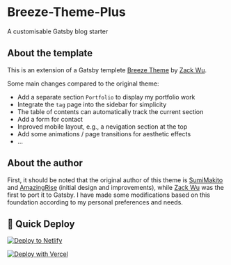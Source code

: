 # Breeze-Theme-Plus

A customisable Gatsby blog starter

## About the template

This is an extension of a Gatsby templete [Breeze Theme](https://github.com/izackwu/gatsby-starter-breeze) by [Zack Wu](https://github.com/izackwu).

Some main changes compared to the original theme:

- Add a separate section `Portfolio` to display my portfolio work
- Integrate the `tag` page into the sidebar for simplicity
- The table of contents can automatically track the current section
- Add a form for contact
- Inproved mobile layout, e.g., a nevigation section at the top
- Add some animations / page transitions for aesthetic effects
- ...


## About the author
First, it should be noted that the original author of this theme is [SumiMakito](https://github.com/SumiMakito) and [AmazingRise](https://github.com/AmazingRise) (initial design and improvements), while [Zack Wu](https://github.com/izackwu) was the first to port it to Gatsby. I have made some modifications based on this foundation according to my personal preferences and needs.



## 💫 Quick Deploy

[![Deploy to Netlify](https://www.netlify.com/img/deploy/button.svg)](https://app.netlify.com/start/deploy?repository=https://github.com/dyx9/breeze-theme-plus)

[![Deploy with Vercel](https://vercel.com/button)](https://vercel.com/import/project?template=https://github.com/dyx9/breeze-theme-plus)